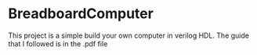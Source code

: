 # BreadboardComputer

This project is a simple build your own computer in verilog HDL. The guide that I followed is in the .pdf file
